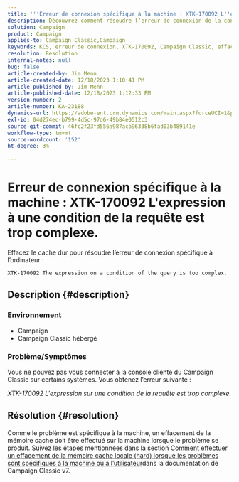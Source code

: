 ```yaml
---
title: '''Erreur de connexion spécifique à la machine : XTK-170092 L''expression sous condition de la requête est trop complexe.'''
description: Découvrez comment résoudre l’erreur de connexion de la console cliente du Campaign Classic spécifique à l’ordinateur.
solution: Campaign
product: Campaign
applies-to: Campaign Classic,Campaign
keywords: KCS, erreur de connexion, XTK-170092, Campaign Classic, effacement du cache dur
resolution: Resolution
internal-notes: null
bug: false
article-created-by: Jim Menn
article-created-date: 12/18/2023 1:10:41 PM
article-published-by: Jim Menn
article-published-date: 12/18/2023 1:12:33 PM
version-number: 2
article-number: KA-23188
dynamics-url: https://adobe-ent.crm.dynamics.com/main.aspx?forceUCI=1&pagetype=entityrecord&etn=knowledgearticle&id=b1a668d2-a69d-ee11-be37-6045bd006268
exl-id: 04d274ec-b799-4d5c-97d6-49b84e0512c3
source-git-commit: 46fc2f23fd556a987acb96338b6fad03b489141e
workflow-type: tm+mt
source-wordcount: '152'
ht-degree: 3%

---
```


# Erreur de connexion spécifique à la machine : XTK-170092 L&#39;expression à une condition de la requête est trop complexe.


Effacez le cache dur pour résoudre l’erreur de connexion spécifique à l’ordinateur :




```
XTK-170092 The expression on a condition of the query is too complex.
```




## Description {#description}


### <b>Environnement</b>

- Campaign
- Campaign Classic hébergé




### <b>Problème/Symptômes</b>

Vous ne pouvez pas vous connecter à la console cliente du Campaign Classic sur certains systèmes. Vous obtenez l’erreur suivante :

*XTK-170092 L&#39;expression sur une condition de la requête est trop complexe.*


## Résolution {#resolution}


Comme le problème est spécifique à la machine, un effacement de la mémoire cache doit être effectué sur la machine lorsque le problème se produit. Suivez les étapes mentionnées dans la section [Comment effectuer un effacement de la mémoire cache locale (hard) lorsque les problèmes sont spécifiques à la machine ou à l’utilisateur](https://experienceleague.adobe.com/docs/campaign-classic/using/getting-started/starting-with-adobe-campaign/faq/faq-campaign-config.html#perform-hard-cache-clear)dans la documentation de Campaign Classic v7.

